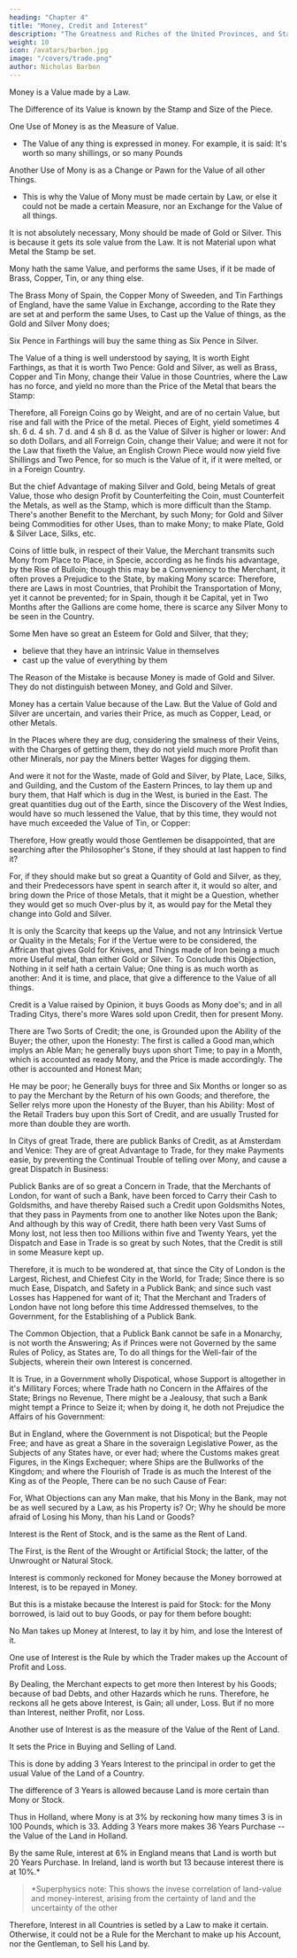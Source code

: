 ```yaml
---
heading: "Chapter 4"
title: "Money, Credit and Interest"
description: "The Greatness and Riches of the United Provinces, and States of Venice, consider'd, with the little Tract of Ground that belongs to either of their Territories, sufficiently demonstrate the great Advantage and Profit that Trade brings to a Nation"
weight: 10
icon: /avatars/barbon.jpg
image: "/covers/trade.png"
author: Nicholas Barbon
---
```




Money is a Value made by a Law. 

The Difference of its Value is known by the Stamp and Size of the Piece. 

One Use of Money is as the Measure of Value.
- The Value of any thing is expressed in money. For example, it is said: It's worth so many shillings, or so many Pounds
<!-- , by which the Value of all other things are reckoned; as when the  -->

Another Use of Mony is as a Change or Pawn for the Value of all other Things.
- This is why the Value of Mony must be made certain by Law, or else it could not be made a certain Measure, nor an Exchange for the Value of all things.

It is not absolutely necessary, Mony should be made of Gold or Silver. This is because it gets its sole value from the Law. It is not Material upon what Metal the Stamp be set. 

Mony hath the same Value, and performs the same Uses, if it be made of Brass, Copper, Tin, or any thing else. 

The Brass Mony of Spain, the Copper Mony of Sweeden, and Tin Farthings of England, have the same Value in Exchange, according to the Rate they are set at and perform the same Uses, to Cast up the Value of things, as the Gold and Silver Mony does; 

Six Pence in Farthings will buy the same thing as Six Pence in Silver. 

The Value of a thing is well understood by saying, It is worth Eight Farthings, as that it is worth Two Pence: Gold and Silver, as well as Brass, Copper and Tin Mony, change their Value in those Countries, where the Law has no force, and yield no more than the Price of the Metal that bears the Stamp: 

Therefore, all Foreign Coins go by Weight, and are of no certain Value, but rise and fall with the Price of the metal. Pieces of Eight, yield sometimes 4 sh. 6 d. 4 sh. 7 d. and 4 sh 8 d. as the Value of Silver is higher or lower: And so doth Dollars, and all Forreign Coin, change their Value; and were it not for the Law that fixeth the Value, an English Crown Piece would now yield five Shillings and Two Pence, for so much is the Value of it, if it were melted, or in a Foreign Country. 

But the chief Advantage of making Silver and Gold, being Metals of great Value, those who design Profit by Counterfeiting the Coin, must Counterfeit the Metals, as well as the Stamp, which is more difficult than the Stamp. There's another Benefit to the Merchant, by such Mony; for Gold and Silver being Commodities for other Uses, than to make Mony; to make Plate, Gold & Silver Lace, Silks, etc. 

Coins of little bulk, in respect of their Value, the Merchant transmits such Mony from Place to Place, in Specie, according as he finds his advantage, by the Rise of Bulloin; though this may be a Conveniency to the Merchant, it often proves a Prejudice to the State, by making Mony scarce: Therefore, there are Laws in most Countries, that Prohibit the Transportation of Mony, yet it cannot be prevented; for in Spain, though it be Capital, yet in Two Months after the Gallions are come home, there is scarce any Silver Mony to be seen in the Country.

Some Men have so great an Esteem for Gold and Silver, that they;
- believe that they have an intrinsic Value in themselves
- cast up the value of everything by them

The Reason of the Mistake is because Money is made of Gold and Silver. They do not distinguish between Money, and Gold and Silver. 

Money has a certain Value because of the Law. But the Value of Gold and Silver are uncertain, and varies their Price, as much as Copper, Lead, or other Metals.

In the Places where they are dug, considering the smalness of their Veins, with the Charges of getting them, they do not yield much more Profit than other Minerals, nor pay the Miners better Wages for digging them.

And were it not for the Waste, made of Gold and Silver, by Plate, Lace, Silks, and Guilding, and the Custom of the Eastern Princes, to lay them up and bury them, that Half which is dug in the West, is buried in the East. The great quantities dug out of the Earth, since the Discovery of the West Indies, would have so much lessened the Value, that by this time, they would not have much exceeded the Value of Tin, or Copper: 

Therefore, How greatly would those Gentlemen be disappointed, that are searching after the Philosopher's Stone, if they should at last happen to find it? 

For, if they should make but so great a Quantity of Gold and Silver, as they, and their Predecessors have spent in search after it, it would so alter, and bring down the Price of those Metals, that it might be a Question, whether they would get so much Over-plus by it, as would pay for the Metal they change into Gold and Silver. 

It is only the Scarcity that keeps up the Value, and not any Intrinsick Vertue or Quality in the Metals; For if the Vertue were to be considered, the Affrican that gives Gold for Knives, and Things made of Iron being a much more Useful metal, than either Gold or Silver. To Conclude this Objection, Nothing in it self hath a certain Value; One thing is as much worth as another: And it is time, and place, that give a difference to the Value of all things.

Credit is a Value raised by Opinion, it buys Goods as Mony doe's; and in all Trading Citys, there's more Wares sold upon Credit, then for present Mony.

There are Two Sorts of Credit; the one, is Grounded upon the Ability of the Buyer; the other, upon the Honesty: The first is called a Good man,which implys an Able Man; he generally buys upon short Time; to pay in a Month, which is accounted as ready Mony, and the Price is made accordingly. The other is accounted and Honest Man; 

He may be poor; he Generally buys for three and Six Months or longer so as to pay the Merchant by the Return of his own Goods; and therefore, the Seller relys more upon the Honesty of the Buyer, than his Ability: Most of the Retail Traders buy upon this Sort of Credit, and are usually Trusted for more than double they are worth.

In Citys of great Trade, there are publick Banks of Credit, as at Amsterdam and Venice: They are of great Advantage to Trade, for they make Payments easie, by preventing the Continual Trouble of telling over Mony, and cause a great Dispatch in Business: 

Publick Banks are of so great a Concern in Trade, that the Merchants of London, for want of such a Bank, have been forced to Carry their Cash to Goldsmiths, and have thereby Raised such a Credit upon Goldsmiths Notes, that they pass in Payments from one to another like Notes upon the Bank; And although by this way of Credit, there hath been very Vast Sums of Mony lost, not less then too Millions within five and Twenty Years, yet the Dispatch and Ease in Trade is so great by such Notes, that the Credit is still in some Measure kept up.

Therefore, it is much to be wondered at, that since the City of London is the Largest, Richest, and Chiefest City in the World, for Trade; Since there is so much Ease, Dispatch, and Safety in a Publick Bank; and since such vast Losses has Happened for want of it; That the Merchant and Traders of London have not long before this time Addressed themselves, to the Government, for the Establishing of a Publick Bank.

The Common Objection, that a Publick Bank cannot be safe in a Monarchy, is not worth the Answering; As if Princes were not Governed by the same Rules of Policy, as States are, To do all things for the Well-fair of the Subjects, wherein their own Interest is concerned.

It is True, in a Government wholly Dispotical, whose Support is altogether in it's Millitary Forces; where Trade hath no Concern in the Affaires of the State; Brings no Revenue, There might be a Jealousy, that such a Bank might tempt a Prince to Seize it; when by doing it, he doth not Prejudice the Affairs of his Government: 

But in England, where the Government is not Dispotical; but the People Free; and have as great a Share in the soveraign Legislative Power, as the Subjects of any States have, or ever had; where the Customs makes great Figures, in the Kings Exchequer; where Ships are the Bullworks of the Kingdom; and where the Flourish of Trade is as much the Interest of the King as of the People, There can be no such Cause of Fear: 

For, What Objections can any Man make, that his Mony in the Bank, may not be as well secured by a Law, as his Property is? Or; Why he should be more afraid of Losing his Mony, than his Land or Goods?

Interest is the Rent of Stock, and is the same as the Rent of Land. 

The First, is the Rent of the Wrought or Artificial Stock; the latter, of the Unwrought or Natural Stock.

Interest is commonly reckoned for Money because the Money borrowed at Interest, is to be repayed in Money. 

But this is a mistake because the Interest is paid for Stock: for the Mony borrowed, is laid out to buy Goods, or pay for them before bought: 

No Man takes up Money at Interest, to lay it by him, and lose the Interest of it.

One use of Interest is the Rule by which the Trader makes up the Account of Profit and Loss. 

By Dealing, the Merchant expects to get more then Interest by his Goods; because of bad Debts, and other Hazards which he runs. Therefore, he reckons all he gets above Interest, is Gain; all under, Loss. But if no more than Interest, neither Profit, nor Loss.

Another use of Interest is as the measure of the Value of the Rent of Land. 

It sets the Price in Buying and Selling of Land. 

This is done by adding 3 Years Interest to the principal in order to get the usual Value of the Land of a Country. 
 <!-- more than is in the Principle, -->

The difference of 3 Years is allowed because Land is more certain than Mony or Stock. 

Thus in Holland, where Mony is at 3% by reckoning how many times 3 is in 100 Pounds, which is 33. Adding 3 Years more makes 36 Years Purchase -- the Value of the Land in Holland.

By the same Rule, interest at 6% in England means that Land is worth but 20 Years Purchase. In Ireland, land is worth but 13 because interest there is at 10%.*

> *Superphysics note: This shows the invese correlation of land-value and money-interest, arising from the certainty of land and the uncertainty of the other


<!-- : so that, according to the Rate of Interest, is that Value of the Land in the Country. -->

Therefore, Interest in all Countries is setled by a Law to make it certain. Otherwise, it could not be a Rule for the Merchant to make up his Account, nor the Gentleman, to Sell his Land by.

